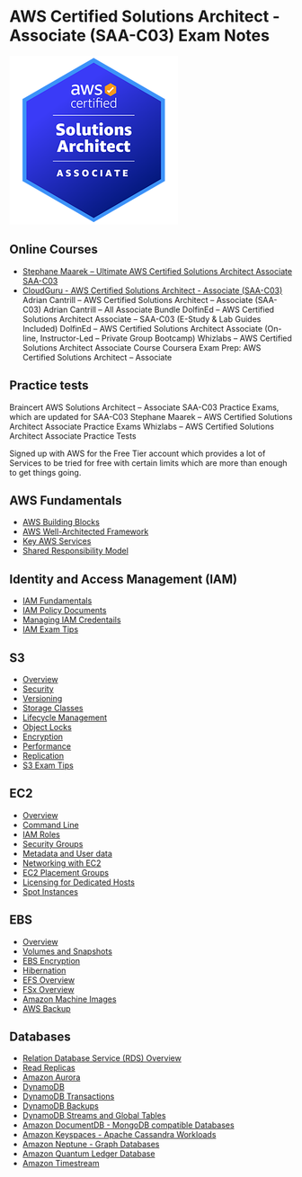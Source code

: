 # AWS Certified Solutions Architect - Associate (SAA-C03) Exam Notes

![](saa.png)


## Online Courses
- [Stephane Maarek – Ultimate AWS Certified Solutions Architect Associate SAA-C03](https://www.udemy.com/course/aws-certified-solutions-architect-associate-saa-c03/)
- [CloudGuru - AWS Certified Solutions Architect - Associate (SAA-C03)](https://www.pluralsight.com/cloud-guru/courses/aws-certified-solutions-architect-associate-saa-c03)
Adrian Cantrill – AWS Certified Solutions Architect – Associate (SAA-C03)
Adrian Cantrill – All Associate Bundle
DolfinEd – AWS Certified Solutions Architect Associate – SAA-C03 (E-Study & Lab Guides Included)
DolfinEd – AWS Certified Solutions Architect Associate (On-line, Instructor-Led – Private Group Bootcamp)
Whizlabs – AWS Certified Solutions Architect Associate Course
Coursera Exam Prep: AWS Certified Solutions Architect – Associate

## Practice tests
Braincert AWS Solutions Architect – Associate SAA-C03 Practice Exams, which are updated for SAA-C03
Stephane Maarek – AWS Certified Solutions Architect Associate Practice Exams
Whizlabs – AWS Certified Solutions Architect Associate Practice Tests

Signed up with AWS for the Free Tier account which provides a lot of Services to be tried for free with certain limits which are more than enough to get things going. 

## AWS Fundamentals

- [AWS Building Blocks](1-aws-fundamentals/aws-building-blocks.md)
- [AWS Well-Architected Framework ](1-aws-fundamentals/aws-well-architected-framework.md)
- [Key AWS Services](1-aws-fundamentals/key-aws-services.md)
- [Shared Responsibility Model](1-aws-fundamentals/shared-responsibility-model.md)

## Identity and Access Management (IAM)

- [IAM Fundamentals](2-iam/iam-fundamentals.md)
- [IAM Policy Documents](2-iam/iam-policy-documents.md)
- [Managing IAM Credentails](2-iam/managing-iam-credentials.md)
- [IAM Exam Tips](2-iam/iam-exam-tips.md)

## S3

- [Overview](3-s3/overview.md)
- [Security](3-s3/security.md)
- [Versioning](3-s3/versioning.md)
- [Storage Classes](3-s3/storage-classes.md)
- [Lifecycle Management](3-s3/lifecycle-management.md)
- [Object Locks](3-s3/object-locks.md)
- [Encryption](3-s3/encryption.md)
- [Performance](3-s3/performance.md)
- [Replication](3-s3/replication.md)
- [S3 Exam Tips](3-s3/s3-exam-tips.md)

## EC2

- [Overview](4-ec2/overview.md)
- [Command Line](4-ec2/command-line.md)
- [IAM Roles](4-ec2/iam-roles.md)
- [Security Groups](4-ec2/security-groups.md)
- [Metadata and User data](4-ec2/metadata-and-userdata.md)
- [Networking with EC2](4-ec2/networking-with-ec2.md)
- [EC2 Placement Groups](4-ec2/ec2-placement-groups.md)
- [Licensing for Dedicated Hosts](4-ec2/dedicated-host-licensing.md)
- [Spot Instances](4-ec2/spot-instances.md)

## EBS

- [Overview](5-ebs/overview.md)
- [Volumes and Snapshots](5-ebs/volumes-snapshots.md)
- [EBS Encryption](5-ebs/encryption.md)
- [Hibernation](5-ebs/hibernaton.md)
- [EFS Overview](5-ebs/efs-overview.md)
- [FSx Overview](5-ebs/fsx-overview.md)
- [Amazon Machine Images](5-ebs/amazon-machine-images.md)
- [AWS Backup](5-ebs/aws-backup.md)

## Databases

- [Relation Database Service (RDS) Overview](6-databases/1-overview.md)
- [Read Replicas](6-databases/2-read-replicas.md)
- [Amazon Aurora](6-databases/3-amazon-aurora.md)
- [DynamoDB](6-databases/4-dynamodb.md)
- [DynamoDB Transactions](6-databases/5-dynamodb-transactions.md)
- [DynamoDB Backups](6-databases/6-dynamodb-backups.md)
- [DynamoDB Streams and Global Tables](6-databases/7-dynamodb-streams-global-tables.md)
- [Amazon DocumentDB - MongoDB compatible Databases](6-databases/8-mongodb-documentdb.md)
- [Amazon Keyspaces - Apache Cassandra Workloads](6-databases/9-apache-cassandra-keyspaces.md)
- [Amazon Neptune - Graph Databases](6-databases/10-graph-database-neptune.md)
- [Amazon Quantum Ledger Database](6-databases/11-quantum-ledger-database.md)
- [Amazon Timestream](6-databases/12-timestream.md)
